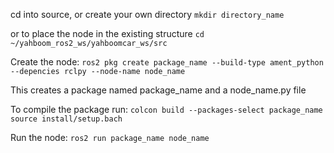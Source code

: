 cd into source, or create your own directory 
``` mkdir directory_name ```

or to place the node in the existing structure 
``` cd ~/yahboom_ros2_ws/yahboomcar_ws/src ```

Create the node:
``` ros2 pkg create package_name --build-type ament_python --depencies rclpy --node-name node_name ```

This creates a package named package_name and a node_name.py file 

To compile the package run: ``` colcon build --packages-select package_name ```
``` source install/setup.bach ```

Run the node: ``` ros2 run package_name node_name ```

